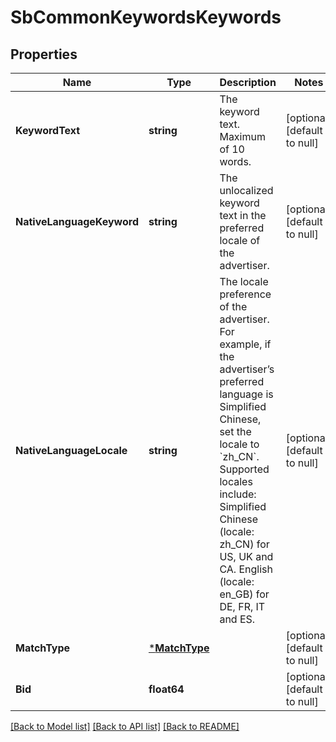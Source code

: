 # SbCommonKeywordsKeywords

## Properties
Name | Type | Description | Notes
------------ | ------------- | ------------- | -------------
**KeywordText** | **string** | The keyword text. Maximum of 10 words. | [optional] [default to null]
**NativeLanguageKeyword** | **string** | The unlocalized keyword text in the preferred locale of the advertiser. | [optional] [default to null]
**NativeLanguageLocale** | **string** | The locale preference of the advertiser. For example, if the advertiser’s preferred language is Simplified Chinese, set the locale to &#x60;zh_CN&#x60;. Supported locales include: Simplified Chinese (locale: zh_CN) for US, UK and CA. English (locale: en_GB) for DE, FR, IT and ES. | [optional] [default to null]
**MatchType** | [***MatchType**](MatchType.md) |  | [optional] [default to null]
**Bid** | **float64** |  | [optional] [default to null]

[[Back to Model list]](../README.md#documentation-for-models) [[Back to API list]](../README.md#documentation-for-api-endpoints) [[Back to README]](../README.md)


